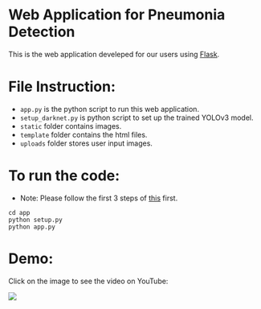 # Web Application for Pneumonia Detection

This is the web application develeped for our users using [Flask](http://flask.pocoo.org/).

# File Instruction:
* `app.py` is the python script to run this web application.
* `setup_darknet.py` is python script to set up the trained YOLOv3 model.
* `static` folder contains images.
* `template` folder contains the html files.
* `uploads` folder stores user input images. 

# To run the code:

* Note: Please follow the first 3 steps of [this](https://github.com/minzhou1003/ec601-project#to-test-the-data-anlysis-part) first.

```
cd app
python setup.py
python app.py
```

# Demo:
Click on the image to see the video on YouTube:

[![](https://img.youtube.com/vi/wPC0tIrzgzg/0.jpg)](https://www.youtube.com/watch?v=wPC0tIrzgzg)

